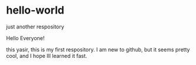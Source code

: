 # hello-world
just another respository

Hello Everyone!

this yasir, this is my first respository.
I am new to github, but it seems pretty cool, and I hope Ill learned it fast.
